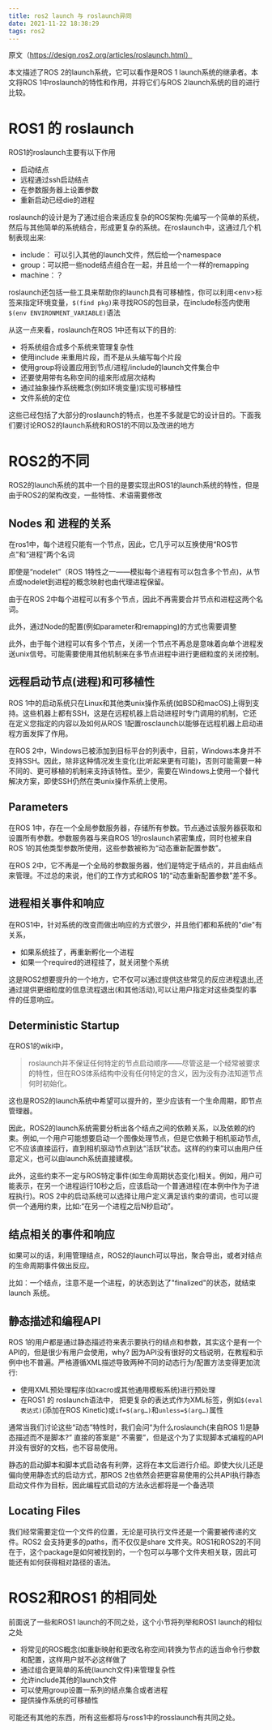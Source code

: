 ```yaml
---
title: ros2 launch 与 roslaunch异同
date: 2021-11-22 18:38:29
tags: ros2
---
```


原文（https://design.ros2.org/articles/roslaunch.html）

本文描述了ROS 2的launch系统，它可以看作是ROS 1 launch系统的继承者。本文将ROS 1中roslaunch的特性和作用，并将它们与ROS 2launch系统的目的进行比较。

# ROS1 的 roslaunch

ROS1的roslaunch主要有以下作用

- 启动结点
- 远程通过ssh启动结点
- 在参数服务器上设置参数
- 重新启动已经die的进程

roslaunch的设计是为了通过组合来适应复杂的ROS架构:先编写一个简单的系统，然后与其他简单的系统结合，形成更复杂的系统。在roslaunch中，这通过几个机制表现出来:

- include： 可以引入其他的launch文件，然后给一个namespace
- group：可以把一些node结点组合在一起，并且给一个一样的remapping
- machine：？

roslaunch还包括一些工具来帮助你的launch具有可移植性，你可以利用\<env>标签来指定环境变量，`$(find pkg)`来寻找ROS的包目录，在include标签内使用`$(env ENVIRONMENT_VARIABLE)`语法

从这一点来看，roslaunch在ROS 1中还有以下的目的:

- 将系统组合成多个系统来管理复杂性
- 使用include 来重用片段，而不是从头编写每个片段
- 使用group将设置应用到节点/进程/include的launch文件集合中
- 还要使用带有名称空间的组来形成层次结构
- 通过抽象操作系统概念(例如环境变量)实现可移植性
- 文件系统的定位

这些已经包括了大部分的roslaunch的特点，也差不多就是它的设计目的。下面我们要讨论ROS2的launch系统和ROS1的不同以及改进的地方

# ROS2的不同

ROS2的launch系统的其中一个目的是要实现出ROS1的launch系统的特性，但是由于ROS2的架构改变，一些特性、术语需要修改

## Nodes 和 进程的关系

在ros1中，每个进程只能有一个节点，因此，它几乎可以互换使用“ROS节点”和“进程”两个名词

即使是“nodelet”（ROS 1特性之一——模拟每个进程有可以包含多个节点)，从节点或nodelet到进程的概念映射也由代理进程保留。

由于在ROS 2中每个进程可以有多个节点，因此不再需要合并节点和进程这两个名词。

此外，通过Node的配置(例如parameter和remapping)的方式也需要调整

此外，由于每个进程可以有多个节点，关闭一个节点不再总是意味着向单个进程发送unix信号。可能需要使用其他机制来在多节点进程中进行更细粒度的关闭控制。

## 远程启动节点(进程)和可移植性

ROS 1中的启动系统只在Linux和其他类unix操作系统(如BSD和macOS)上得到支持。这些机器上都有SSH，这是在远程机器上启动进程时专门调用的机制，它还在定义您指定的内容以及如何从ROS 1配置rosclaunch以能够在远程机器上启动进程方面发挥了作用。

在ROS 2中，Windows已被添加到目标平台的列表中，目前，Windows本身并不支持SSH。因此，除非这种情况发生变化(比听起来更有可能)，否则可能需要一种不同的、更可移植的机制来支持该特性。至少，需要在Windows上使用一个替代解决方案，即使SSH仍然在类unix操作系统上使用。

## Parameters

在ROS 1中，存在一个全局参数服务器，存储所有参数。节点通过该服务器获取和设置所有参数。参数服务器与来自ROS 1的roslaunch紧密集成，同时也被来自ROS 1的其他类型参数所使用，这些参数被称为“动态重新配置参数”。

在ROS 2中，它不再是一个全局的参数服务器，他们是特定于结点的，并且由结点来管理。不过总的来说，他们的工作方式和ROS 1的“动态重新配置参数”差不多。

## 进程相关事件和响应

在ROS1中，针对系统的改变而做出响应的方式很少，并且他们都和系统的"die"有关系，

- 如果系统挂了，再重新孵化一个进程
- 如果一个required的进程挂了，就关闭整个系统

这是ROS2想要提升的一个地方，它不仅可以通过提供这些常见的反应进程退出,还通过提供更细粒度的信息流程退出(和其他活动),可以让用户指定对这些类型的事件的任意响应。

## Deterministic Startup

在ROS1的wiki中，

> roslaunch并不保证任何特定的节点启动顺序——尽管这是一个经常被要求的特性，但在ROS体系结构中没有任何特定的含义，因为没有办法知道节点何时初始化。

这也是ROS2的launch系统中希望可以提升的，至少应该有一个生命周期，即节点管理器。

因此，ROS2的launch系统需要分析出各个结点之间的依赖关系，以及依赖的约束。例如,一个用户可能想要启动一个图像处理节点，但是它依赖于相机驱动节点,它不应该直接运行，直到相机驱动节点到达“活跃”状态。这样的约束可以由用户任意定义，也可以由launch系统直接建模。

此外，这些约束不一定与ROS特定事件(如生命周期状态变化)相关。例如，用户可能表示，在另一个进程运行10秒之后，应该启动一个普通进程(在本例中作为子进程执行)。ROS 2中的启动系统可以选择让用户定义满足该约束的谓词，也可以提供一个通用约束，比如:“在另一个进程之后N秒启动”。

## 结点相关的事件和响应

如果可以的话，利用管理结点，ROS2的launch可以导出，聚合导出，或者对结点的生命周期事件做出反应。

比如：一个结点，注意不是一个进程，的状态到达了"finalized"的状态，就结束launch 系统。

## 静态描述和编程API

ROS 1的用户都是通过静态描述符来表示要执行的结点和参数，其实这个是有一个API的，但是很少有用户会使用，why? 因为API没有很好的文档说明，在教程和示例中也不普遍。严格遵循XML描述导致两种不同的动态行为/配置方法变得更加流行:

- 使用XML预处理程序(如xacro或其他通用模板系统)进行预处理
- 在ROS1 的 roslaunch语法中， 把更复杂的表达式作为XML标签，例如`$(eval表达式)`(添加在ROS Kinetic)或`if=$(arg…)`和`unless=$(arg…)`属性

通常当我们讨论这些“动态”特性时，我们会问“为什么roslaunch(来自ROS 1)是静态描述而不是脚本?” 直接的答案是“ 不需要”，但是这个为了实现脚本式编程的API并没有很好的文档，也不容易使用。

静态的启动脚本和脚本式启动各有利弊，这将在本文后进行介绍。即使大伙儿还是偏向使用静态式的启动方式，那ROS 2也依然会把更容易使用的公共API执行静态启动文件作为目标，因此编程式启动的方法永远都将是一个备选项

## Locating Files

我们经常需要定位一个文件的位置，无论是可执行文件还是一个需要被传递的文件。ROS2 会支持更多的paths，而不仅仅是share 文件夹。ROS1和ROS2的不同在于，这个package是如何被找到的，一个包可以与哪个文件夹相关联，因此可能还有如何获得相对路径的语法。

# ROS2和ROS1 的相同处

前面说了一些和ROS1 launch的不同之处，这个小节将列举和ROS1 launch的相似之处

- 将常见的ROS概念(如重新映射和更改名称空间)转换为节点的适当命令行参数和配置，这样用户就不必这样做了
- 通过组合更简单的系统(launch文件)来管理复杂性
- 允许include其他的launch文件
- 可以使用group设置一系列的结点集合或者进程
- 提供操作系统的可移植性

可能还有其他的东西，所有这些都将与ross1中的rosslaunch有共同之处。

